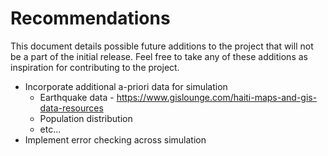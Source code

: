 # Recommendations

This document details possible future additions to the project that will not be a part of the initial release.
Feel free to take any of these additions as inspiration for contributing to the project.

* Incorporate additional a-priori data for simulation
  * Earthquake data - https://www.gislounge.com/haiti-maps-and-gis-data-resources
  * Population distribution
  * etc...
* Implement error checking across simulation

